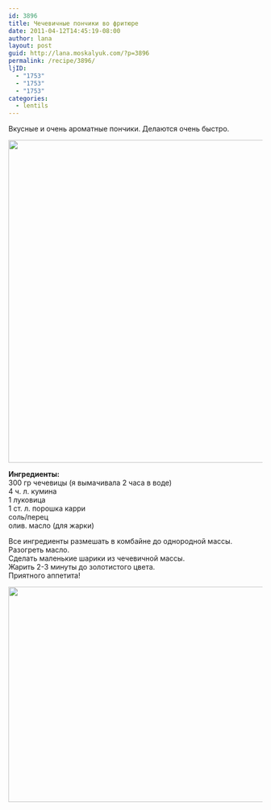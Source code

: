 ```yaml
---
id: 3896
title: Чечевичные пончики во фритюре
date: 2011-04-12T14:45:19-08:00
author: lana
layout: post
guid: http://lana.moskalyuk.com/?p=3896
permalink: /recipe/3896/
ljID:
  - "1753"
  - "1753"
  - "1753"
categories:
  - lentils
---
```

Вкусные и очень ароматные пончики. Делаются очень быстро.

<img loading="lazy" class="alignnone" title="lentil fritters" src="http://farm5.static.flickr.com/4109/5612196920_ef5941c718_z.jpg" alt="" width="601" height="640" /> 

**Ингредиенты:**  
300 гр чечевицы (я вымачивала 2 часа в воде)  
4 ч. л. кумина  
1 луковица  
1 ст. л. порошка карри  
соль/перец  
олив. масло (для жарки)

Все ингредиенты размешать в комбайне до однородной массы.  
Разогреть масло.  
Сделать маленькие шарики из чечевичной массы.  
Жарить 2-3 минуты до золотистого цвета.  
Приятного аппетита!

<img loading="lazy" class="alignnone" title="lentil fritters" src="http://farm6.static.flickr.com/5066/5611628773_f380ffaf2a_z.jpg" alt="" width="640" height="427" />